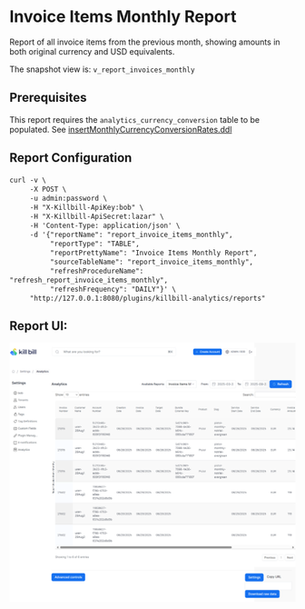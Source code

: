 # Invoice Items Monthly Report

Report of all invoice items from the previous month, showing amounts in both original currency and USD equivalents.

The snapshot view is: `v_report_invoices_monthly`

## Prerequisites

This report requires the `analytics_currency_conversion` table to be populated. See [insertMonthlyCurrencyConversionRates.ddl](../utils/insertMonthlyCurrencyConversionRates.ddl)

## Report Configuration

```
curl -v \
     -X POST \
     -u admin:password \
     -H "X-Killbill-ApiKey:bob" \
     -H "X-Killbill-ApiSecret:lazar" \
     -H 'Content-Type: application/json' \
     -d '{"reportName": "report_invoice_items_monthly",
          "reportType": "TABLE",
          "reportPrettyName": "Invoice Items Monthly Report",
          "sourceTableName": "report_invoice_items_monthly",
          "refreshProcedureName": "refresh_report_invoice_items_monthly",
          "refreshFrequency": "DAILY"}' \
     "http://127.0.0.1:8080/plugins/killbill-analytics/reports"
```

## Report UI:

![invoice-items-monthly.png](invoice-items-monthly.png)

